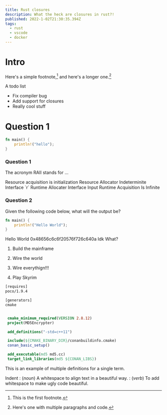 ```yaml
---
title: Rust closures
description: What the heck are closures in rust?!
published: 2022-1-02T21:30:35.394Z
tags:
  - rust
  - vscode
  - docker
---
```


# Intro

Here's a simple footnote,[^1] and here's a longer one.[^2]

A todo list

- Fix compiler bug
- Add support for closures
- Really cool stuff
  
  
# Question 1

```rust:main.rs
fn main() {
    println!("hello");
}
```

<quiz>
<prompt>

### Question 1
The acronym RAII stands for ...


</prompt>
    <answer correct>Resource acquisition is initialization</answer>
    <answer>Resource Allocator Indeterminite Interface `r` </answer>
    <answer>Runtime Allocater Interface Input</answer>
    <answer>Runtime Acquisition Is Infinite</answer>
</quiz>

<quiz>
<prompt>

### Question 2

Given the following code below, what will the output be?

```rust
fn main() {
    println!("Hello World");
}
```
</prompt>
    <answer correct>Hello World</answer>
    <answer>0x48656c6c6f20576f726c640a</answer>
    <answer >Idk</answer>
    <answer>What?</answer>
</quiz>

1. Build the mainframe

2. Wire the world

3. Wire everythign!!!

4. Play Skyrim

```cmake:cmakelists.txt
[requires]
poco/1.9.4

[generators]
cmake
```

```cmake

 cmake_minimum_required(VERSION 2.8.12)
 project(MD5Encrypter)

 add_definitions("-std=c++11")

 include(${CMAKE_BINARY_DIR}/conanbuildinfo.cmake)
 conan_basic_setup()

 add_executable(md5 md5.cc)
 target_link_libraries(md5 ${CONAN_LIBS})
```

This is an example of multiple definitions for a single term.

Indent
: (_noun_) A whitespace to align text in a beautiful way.
: (_verb_) To add whitespace to make ugly code beautiful.

[^1]: This is the first footnote.
[^2]: Here's one with multiple paragraphs and code.